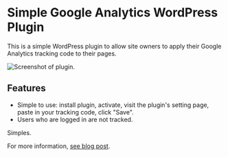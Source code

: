 # Simple Google Analytics WordPress Plugin

This is a simple WordPress plugin to allow site owners to apply their Google Analytics tracking code to their pages.

![Screenshot of plugin.](https://corenominal.org/wp-content/uploads/2015/11/simple-google-analytics-plugin-0.0.1.png)

## Features

* Simple to use: install plugin, activate, visit the plugin's setting page, paste in your tracking code, click "Save".
* Users who are logged in are not tracked.

Simples.

For more information, [see blog post](https://corenominal.org/2015/11/27/a-simple-google-analytics-wordpress-plugin/).
